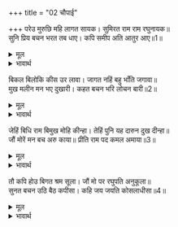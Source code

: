 +++
title = "02 चौपाई"

+++
परेउ मुरुछि महि लागत सायक। सुमिरत राम राम रघुनायक॥  
सुनि प्रिय बचन भरत तब धाए। कपि समीप अति आतुर आए॥1॥  

<details><summary>मूल</summary>

परेउ मुरुछि महि लागत सायक। सुमिरत राम राम रघुनायक॥  
सुनि प्रिय बचन भरत तब धाए। कपि समीप अति आतुर आए॥1॥  
</details>

<details><summary>भावार्थ</summary>

 बाण लगते ही हनुमान्‌जी 'राम, राम, रघुपति' का उच्चारण करते हुए मूर्च्छित होकर पृथ्वी पर गिर पडे। प्रिय वचन (रामनाम) सुनकर भरतजी उठकर दौडे और बडी उतावली से हनुमान्‌जी के पास आए॥1॥  
</details>

बिकल बिलोकि कीस उर लावा। जागत नहिं बहु भाँति जगावा॥  
मुख मलीन मन भए दुखारी। कहत बचन भरि लोचन बारी॥2॥  

<details><summary>मूल</summary>

बिकल बिलोकि कीस उर लावा। जागत नहिं बहु भाँति जगावा॥  
मुख मलीन मन भए दुखारी। कहत बचन भरि लोचन बारी॥2॥  
</details>

<details><summary>भावार्थ</summary>

हनुमान्‌जी को व्याकुल देखकर उन्होन्ने हृदय से लगा लिया। बहुत तरह से जगाया, पर वे जागते न थे! तब भरतजी का मुख उदास हो गया। वे मन में बडे दुःखी हुए और नेत्रों में (विषाद के आँसुओं का) जल भरकर ये वचन बोले-॥2॥  
</details>

जेहिं बिधि राम बिमुख मोहि कीन्हा। तेहिं पुनि यह दारुन दुख दीन्हा॥  
जौं मोरें मन बच अरु काया॥ प्रीति राम पद कमल अमाया॥3॥  

<details><summary>मूल</summary>

जेहिं बिधि राम बिमुख मोहि कीन्हा। तेहिं पुनि यह दारुन दुख दीन्हा॥  
जौं मोरें मन बच अरु काया॥ प्रीति राम पद कमल अमाया॥3॥  
</details>

<details><summary>भावार्थ</summary>

 जिस विधाता ने मुझे श्री राम से विमुख किया, उसी ने फिर यह भयानक दुःख भी दिया। यदि मन, वचन और शरीर से श्री रामजी के चरणकमलों में मेरा निष्कपट प्रेम हो,॥3॥  
</details>

तौ कपि होउ बिगत श्रम सूला। जौं मो पर रघुपति अनुकूला॥  
सुनत बचन उठि बैठ कपीसा। कहि जय जयति कोसलाधीसा॥4॥  

<details><summary>मूल</summary>

तौ कपि होउ बिगत श्रम सूला। जौं मो पर रघुपति अनुकूला॥  
सुनत बचन उठि बैठ कपीसा। कहि जय जयति कोसलाधीसा॥4॥  
</details>

<details><summary>भावार्थ</summary>

 और यदि श्री रघुनाथजी मुझ पर प्रसन्न हों तो यह वानर थकावट और पीडा से रहित हो जाए। यह वचन सुनते ही कपिराज हनुमान्‌जी 'कोसलपति श्री रामचन्द्रजी की जय हो, जय हो' कहते हुए उठ बैठे॥4॥  
</details>


